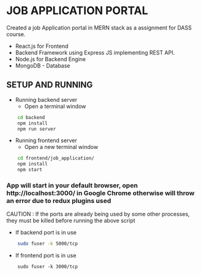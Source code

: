 # JOB APPLICATION PORTAL
Created a job Application portal in MERN stack as a assignment for DASS course.
- React.js​ for Frontend
- Backend Framework using ​Express JS​ implementing ​REST​ API.
- Node.js​ for Backend Engine
- MongoDB​ - Database

## SETUP AND RUNNING

* Running backend server
	* Open a terminal window

```bash
	cd backend
	npm install
	npm run server
```

* Running frontend server
	* Open a new terminal window


```bash
	cd frontend/job_application/
	npm install
	npm start
```

### App will start in your default browser, open http://localhost:3000/ in Google Chrome otherwise will throw an error due to redux plugins used

CAUTION : If the ports are already being used by some other processes, they must be killed before running the above script
* If backend port is in use
```bash
    sudo fuser -k 5000/tcp
```
* If frontend port is in use
``` 
    sudo fuser -k 3000/tcp
```
